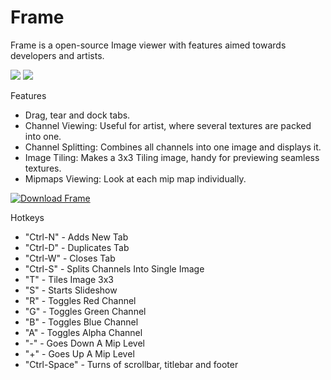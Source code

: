 # Frame

Frame is a open-source Image viewer with features aimed towards developers and artists.

![](https://i.imgur.com/LuNLcEd.jpg)
![](https://i.imgur.com/60607Ac.gif)

Features
* Drag, tear and dock tabs.
* Channel Viewing: Useful for artist, where several textures are packed into one.
* Channel Splitting: Combines all channels into one image and displays it.
* Image Tiling: Makes a 3x3 Tiling image, handy for previewing seamless textures.
* Mipmaps Viewing: Look at each mip map individually.

[![Download Frame](https://a.fsdn.com/con/app/sf-download-button)](https://sourceforge.net/projects/getframe/files/latest/download)

Hotkeys
* "Ctrl-N"      - Adds New Tab
* "Ctrl-D"      - Duplicates Tab
* "Ctrl-W"      - Closes Tab
* "Ctrl-S"      - Splits Channels Into Single Image
* "T"           - Tiles Image 3x3
* "S"           - Starts Slideshow
* "R"           - Toggles Red Channel
* "G"           - Toggles Green Channel
* "B"           - Toggles Blue Channel
* "A"           - Toggles Alpha Channel
* "-"           - Goes Down A Mip Level
* "+"           - Goes Up A Mip Level
* "Ctrl-Space"  - Turns of scrollbar, titlebar and footer
